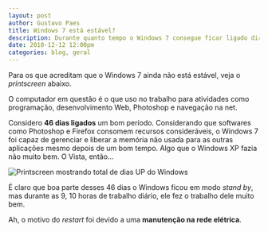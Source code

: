 ```yaml
---
layout: post
author: Gustavo Paes
title: Windows 7 está estável?
description: Durante quanto tempo o Windows 7 consegue ficar ligado direto?
date: 2010-12-12 12:00pm
categories: blog, geral
---
```


Para os que acreditam que o Windows 7 ainda não está estável, veja o _printscreen_ abaixo.

O computador em questão é o que uso no trabalho para atividades como programação, desenvolvimento Web, Photoshop e navegação na net.

Considero **46 dias ligados** um bom período. Considerando que softwares como Photoshop e Firefox consomem recursos consideráveis, o Windows 7 foi capaz de gerenciar e liberar a memória não usada para as outras aplicações mesmo depois de um bom tempo. Algo que o Windows XP fazia não muito bem. O Vista, então&#8230;

![Printscreen mostrando total de dias UP do Windows](//gustavopaes.net/images/posts/2010/12/46dias.gif "Windows 7: 46 dias Up")

É claro que boa parte desses 46 dias o Windows ficou em modo _stand by_, mas durante as 9, 10 horas de trabalho diário, ele fez o trabalho dele muito bem.

Ah, o motivo do _restart_ foi devido a uma **manutenção na rede elétrica**.

